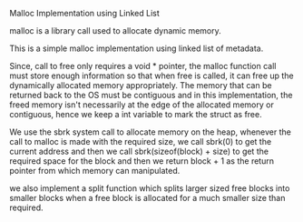 Malloc Implementation using Linked List

malloc is a library call used to allocate dynamic memory.

This is a simple malloc implementation using linked list of metadata.

Since, call to free only requires a void * pointer, the malloc function call must store enough information so that when free is called, it can free up the dynamically allocated memory appropriately. The memory that can be returned back to the OS must be contiguous and in this implementation, the freed memory isn't necessarily at the edge of the allocated memory or contiguous, hence we keep a int variable to mark the struct as free.

We use the sbrk system call to allocate memory on the heap, whenever the call to malloc is made with the required size, we call sbrk(0) to get the current address and then we call sbrk(sizeof(block) + size) to get the required space for the block and then we return block + 1 as the return pointer from which memory can manipulated.

we also implement a split function which splits larger sized free blocks into smaller blocks when a free block is allocated for a much smaller size than required.